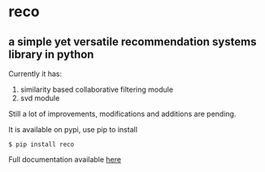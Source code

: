 # reco
## a simple yet versatile recommendation systems library in python

Currently it has:
  1. similarity based collaborative filtering module
  2. svd module

Still a lot of improvements, modifications and additions are pending.

It is available on pypi, use pip to install

`$ pip install reco`

Full documentation available [here](http://reco.readthedocs.io/en/master/)
